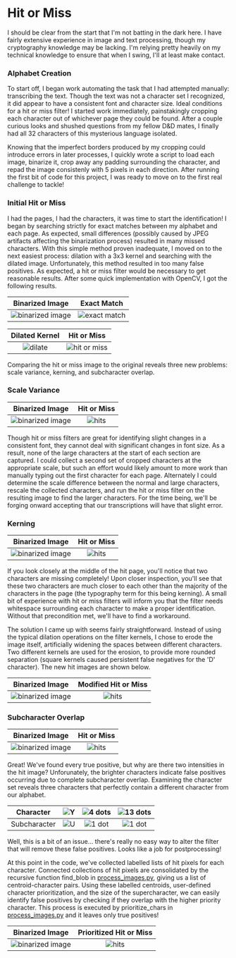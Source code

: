 # Hit or Miss

I should be clear from the start that I'm not batting in the dark here. I have fairly extensive experience in image and text processing, though my cryptography knowledge may be lacking. I'm relying pretty heavily on my technical knowledge to ensure that when I swing, I'll at least make contact. 

### Alphabet Creation

To start off, I began work automating the task that I had attempted manually: transcribing the text. Though the text was not a character set I recognized, it did appear to have a consistent font and character size. Ideal conditions for a hit or miss filter! I started work immediately, painstakingly cropping each character out of whichever page they could be found. After a couple curious looks and shushed questions from my fellow D&D mates, I finally had all 32 characters of this mysterious language isolated.

Knowing that the imperfect borders produced by my cropping could introduce errors in later processes, I quickly wrote a script to load each image, binarize it, crop away any padding surrounding the character, and repad the image consistenly with 5 pixels in each direction. After running the first bit of code for this project, I was ready to move on to the first real challenge to tackle!

### Initial Hit or Miss

I had the pages, I had the characters, it was time to start the identification! I began by searching strictly for exact matches between my alphabet and each page. As expected, small differences (possibly caused by JPEG artifacts affecting the binarization process) resulted in many missed characters. With this simple method proven inadequate, I moved on to the next easiest process: dilation with a 3x3 kernel and searching with the dilated image. Unfortunately, this method resulted in too many false positives. As expected, a hit or miss filter would be necessary to get reasonable results. After some quick implementation with OpenCV, I got the following results.

 Binarized Image | Exact Match  
:---------------:|:-----------:
![binarized image](https://raw.githubusercontent.com/ralphatobe/cicada-3301/master/docs/img/0_original.png "Binarized Image") | ![exact match](https://raw.githubusercontent.com/ralphatobe/cicada-3301/master/docs/img/0_exact.png "Exact Match") | 

Dilated Kernel | Hit or Miss 
:-------------:|:-----------:
![dilate](https://raw.githubusercontent.com/ralphatobe/cicada-3301/master/docs/img/0_dilate.png "Dilated Image") | ![hit or miss](https://raw.githubusercontent.com/ralphatobe/cicada-3301/master/docs/img/0_hom.png "Hit or Miss")

Comparing the hit or miss image to the original reveals three new problems: scale variance, kerning, and subcharacter overlap.

### Scale Variance

 Binarized Image | Hit or Miss
:---------------:|:----:
![binarized image](https://raw.githubusercontent.com/ralphatobe/cicada-3301/master/docs/img/start_char.png "Binarized Image") | ![hits](https://raw.githubusercontent.com/ralphatobe/cicada-3301/master/docs/img/missing_start.png "Hits")

Though hit or miss filters are great for identifying slight changes in a consistent font, they cannot deal with significant changes in font size. As a result, none of the large characters at the start of each section are captured. I could collect a second set of cropped characters at the appropriate scale, but such an effort would likely amount to more work than manually typing out the first character for each page. Alternately I could determine the scale difference between the normal and large characters, rescale the collected characters, and run the hit or miss filter on the resulting image to find the larger characters. For the time being, we'll be forging onward accepting that our transcriptions will have that slight error.

### Kerning

 Binarized Image | Hit or Miss
:---------------:|:----:
![binarized image](https://raw.githubusercontent.com/ralphatobe/cicada-3301/master/docs/img/chars.png "Binarized Image") | ![hits](https://raw.githubusercontent.com/ralphatobe/cicada-3301/master/docs/img/missing_chars.png "Hits")

If you look closely at the middle of the hit page, you'll notice that two characters are missing completely! Upon closer inspection, you'll see that these two characters are much closer to each other than the majority of the characters in the page (the typography term for this being kerning). A small bit of experience with hit or miss filters will inform you that the filter needs whitespace surrounding each character to make a proper identification. Without that precondition met, we'll have to find a workaround.

The solution I came up with seems fairly straightforward. Instead of using the typical dilation operations on the filter kernels, I chose to erode the image itself, artificially widening the spaces between different characters. Two different kernels are used for the erosion, to provide more rounded separation (square kernels caused persistent false negatives for the 'D' character). The new hit images are shown below.

 Binarized Image | Modified Hit or Miss
:---------------:|:----:
![binarized image](https://raw.githubusercontent.com/ralphatobe/cicada-3301/master/docs/img/0_original.png "0_Binarized Image") | ![hits](https://raw.githubusercontent.com/ralphatobe/cicada-3301/master/docs/img/0_hits.png "0_Hits")

### Subcharacter Overlap

 Binarized Image | Hit or Miss
:---------------:|:----:
![binarized image](https://raw.githubusercontent.com/ralphatobe/cicada-3301/master/docs/img/normal_char.png "Binarized Image") | ![hits](https://raw.githubusercontent.com/ralphatobe/cicada-3301/master/docs/img/highlight_char.png "Hits")

Great! We've found every true positive, but why are there two intensities in the hit image? Unforunately, the brighter characters indicate false positives occurring due to complete subcharacter overlap. Examining the character set reveals three characters that perfectly contain a different character from our alphabet.

 Character | ![Y](https://raw.githubusercontent.com/ralphatobe/cicada-3301/master/docs/img/Y.png "Y") | ![4 dots](https://raw.githubusercontent.com/ralphatobe/cicada-3301/master/docs/img/dots_4.png "4 Dots") | ![13 dots](https://raw.githubusercontent.com/ralphatobe/cicada-3301/master/docs/img/dots_13.png "13 Dots")
:-:|:-:|:-:|:-:
Subcharacter | ![U](https://raw.githubusercontent.com/ralphatobe/cicada-3301/master/docs/img/U.png "U") | ![1 dot](https://raw.githubusercontent.com/ralphatobe/cicada-3301/master/docs/img/dots_1.png "1 Dot") | ![1 dot](https://raw.githubusercontent.com/ralphatobe/cicada-3301/master/docs/img/dots_1.png "1 Dot")

Well, this is a bit of an issue... there's really no easy way to alter the filter that will remove these false positives. Looks like a job for postprocessing!

At this point in the code, we've collected labelled lists of hit pixels for each character. Connected collections of hit pixels are consolidated by the recursive function find_blob in [process_images.py](https://github.com/ralphatobe/cicada-3301/blob/master/process_images.py), giving us a list of centroid-character pairs. Using these labelled centroids, user-defined character prioritization, and the size of the supercharacter, we can easily identify false positives by checking if they overlap with the higher priority character. This process is executed by prioritize_chars in [process_images.py](https://github.com/ralphatobe/cicada-3301/blob/master/process_images.py) and it leaves only true positives!

 Binarized Image | Prioritized Hit or Miss
:---------------:|:----------------:
![binarized image](https://raw.githubusercontent.com/ralphatobe/cicada-3301/master/docs/img/0_original.png "0_Binarized Image") | ![hits](https://raw.githubusercontent.com/ralphatobe/cicada-3301/master/docs/img/0_prioritized.png "0_Hits")
